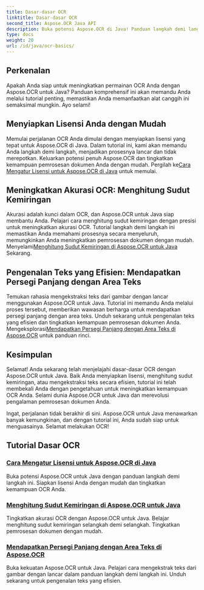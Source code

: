 ```yaml
---
title: Dasar-dasar OCR
linktitle: Dasar-dasar OCR
second_title: Aspose.OCR Java API
description: Buka potensi Aspose.OCR di Java! Panduan langkah demi langkah untuk menyiapkan lisensi Anda dan meningkatkan kemampuan OCR. Hitung sudut kemiringan dan ekstrak teks dengan mulus.
type: docs
weight: 20
url: /id/java/ocr-basics/
---
```

## Perkenalan

Apakah Anda siap untuk meningkatkan permainan OCR Anda dengan Aspose.OCR untuk Java? Panduan komprehensif ini akan memandu Anda melalui tutorial penting, memastikan Anda memanfaatkan alat canggih ini semaksimal mungkin. Ayo selami!

## Menyiapkan Lisensi Anda dengan Mudah

Memulai perjalanan OCR Anda dimulai dengan menyiapkan lisensi yang tepat untuk Aspose.OCR di Java. Dalam tutorial ini, kami akan memandu Anda langkah demi langkah, menjadikan prosesnya lancar dan tidak merepotkan. Keluarkan potensi penuh Aspose.OCR dan tingkatkan kemampuan pemrosesan dokumen Anda dengan mudah. Pergilah ke[Cara Mengatur Lisensi untuk Aspose.OCR di Java](./set-license/) untuk memulai.

## Meningkatkan Akurasi OCR: Menghitung Sudut Kemiringan

 Akurasi adalah kunci dalam OCR, dan Aspose.OCR untuk Java siap membantu Anda. Pelajari cara menghitung sudut kemiringan dengan presisi untuk meningkatkan akurasi OCR. Tutorial langkah demi langkah ini memastikan Anda memahami prosesnya secara menyeluruh, memungkinkan Anda meningkatkan pemrosesan dokumen dengan mudah. Menyelami[Menghitung Sudut Kemiringan di Aspose.OCR untuk Java](./calculate-skew-angle/) Sekarang.

## Pengenalan Teks yang Efisien: Mendapatkan Persegi Panjang dengan Area Teks

Temukan rahasia mengekstraksi teks dari gambar dengan lancar menggunakan Aspose.OCR untuk Java. Tutorial ini memandu Anda melalui proses tersebut, memberikan wawasan berharga untuk mendapatkan persegi panjang dengan area teks. Unduh sekarang untuk pengenalan teks yang efisien dan tingkatkan kemampuan pemrosesan dokumen Anda. Mengeksplorasi[Mendapatkan Persegi Panjang dengan Area Teks di Aspose.OCR](./get-rectangles-with-text-areas/) untuk panduan rinci.

## Kesimpulan

Selamat! Anda sekarang telah menjelajahi dasar-dasar OCR dengan Aspose.OCR untuk Java. Baik Anda menyiapkan lisensi, menghitung sudut kemiringan, atau mengekstraksi teks secara efisien, tutorial ini telah membekali Anda dengan pengetahuan untuk meningkatkan kemampuan OCR Anda. Selami dunia Aspose.OCR untuk Java dan merevolusi pengalaman pemrosesan dokumen Anda.

Ingat, perjalanan tidak berakhir di sini. Aspose.OCR untuk Java menawarkan banyak kemungkinan, dan dengan tutorial ini, Anda sudah siap untuk menguasainya. Selamat melakukan OCR!
## Tutorial Dasar OCR
### [Cara Mengatur Lisensi untuk Aspose.OCR di Java](./set-license/)
Buka potensi Aspose.OCR untuk Java dengan panduan langkah demi langkah ini. Siapkan lisensi Anda dengan mudah dan tingkatkan kemampuan OCR Anda.
### [Menghitung Sudut Kemiringan di Aspose.OCR untuk Java](./calculate-skew-angle/)
Tingkatkan akurasi OCR dengan Aspose.OCR untuk Java. Belajar menghitung sudut kemiringan selangkah demi selangkah. Tingkatkan pemrosesan dokumen dengan mudah.
### [Mendapatkan Persegi Panjang dengan Area Teks di Aspose.OCR](./get-rectangles-with-text-areas/)
Buka kekuatan Aspose.OCR untuk Java. Pelajari cara mengekstrak teks dari gambar dengan lancar dalam panduan langkah demi langkah ini. Unduh sekarang untuk pengenalan teks yang efisien.